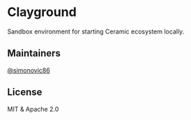 # Clayground
Sandbox environment for starting Ceramic ecosystem locally.

## Maintainers
[@simonovic86](https://github.com/simonovic86)

## License
MIT & Apache 2.0
